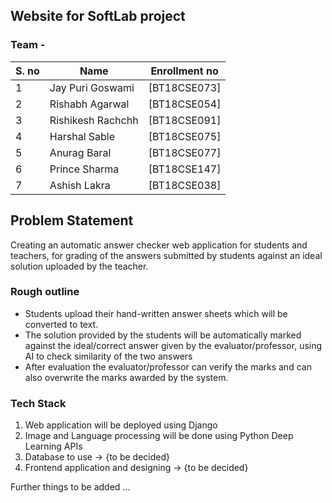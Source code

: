 ## Website for SoftLab project 
### Team - 

| S. no | Name | Enrollment no   |
| ----- | ---- | --------------- |
| 1 | Jay Puri Goswami  | [BT18CSE073]  |
| 2 | Rishabh Agarwal   | [BT18CSE054]  |
| 3 | Rishikesh Rachchh | [BT18CSE091]  |
| 4 | Harshal Sable     | [BT18CSE075]  |
| 5 | Anurag Baral      | [BT18CSE077]  |
| 6 | Prince Sharma     | [BT18CSE147]  |
| 7 | Ashish Lakra      | [BT18CSE038]  |


## Problem Statement 
Creating an automatic answer checker web application for students and teachers, for grading of the answers submitted by students against an ideal solution uploaded by the teacher. 

### Rough outline  
- Students upload their hand-written answer sheets which will be converted to text.
- The solution provided by the students will be automatically marked against the ideal/correct answer given by the evaluator/professor, using AI to check similarity of the two answers 
- After evaluation the evaluator/professor can verify the marks and can also overwrite the marks awarded by the system.  
  
### Tech Stack  
1) Web application will be deployed using Django  
2) Image and Language processing will be done using Python Deep Learning APIs  
3) Database to use -> {to be decided}  
4) Frontend application and designing -> {to be decided}  

Further things to be added ...
<br/><br/><br/>
